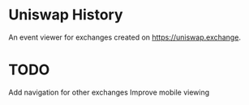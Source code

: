 # Uniswap History

An event viewer for exchanges created on https://uniswap.exchange.

# TODO

Add navigation for other exchanges
Improve mobile viewing
